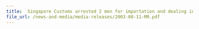 ```yaml
---
title: 	Singapore Customs arrested 2 men for importation and dealing in contraband cigarettes
file_url: /news-and-media/media-releases/2003-08-11-MR.pdf
---
```

